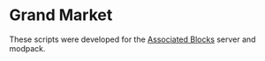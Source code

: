 # Grand Market

These scripts were developed for the [Associated Blocks](https://www.associated-blocks.zootron.ca/season1) server and modpack.